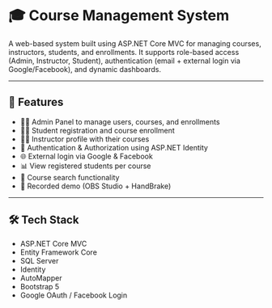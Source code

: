 # 🎓 Course Management System

A web-based system built using ASP.NET Core MVC for managing courses, instructors, students, and enrollments. It supports role-based access (Admin, Instructor, Student), authentication (email + external login via Google/Facebook), and dynamic dashboards.

---
## 🚀 Features

- 🧑‍🏫 Admin Panel to manage users, courses, and enrollments
- 👨‍🎓 Student registration and course enrollment
- 👨‍🏫 Instructor profile with their courses
- 🔐 Authentication & Authorization using ASP.NET Identity
- 🌐 External login via Google & Facebook
- 📊 View registered students per course
- 🔎 Course search functionality
- 🎥 Recorded demo (OBS Studio + HandBrake)

---

## 🛠️ Tech Stack

- ASP.NET Core MVC
- Entity Framework Core
- SQL Server
- Identity
- AutoMapper
- Bootstrap 5
- Google OAuth / Facebook Login

